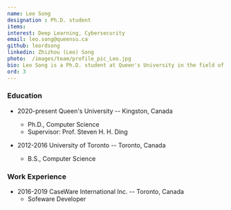 ```yaml
---
name: Leo Song
designation : Ph.D. student
items:
interest: Deep Learning, Cybersecurity
email: leo.song@queensu.ca
github: leordsong
linkedin: Zhizhou (Leo) Song
photo:  /images/team/profile_pic_Leo.jpg
bio: Leo Song is a Ph.D. student at Queen's University in the field of deep learning and Cybersecurity. He is seeking for innovative ideas and learning cutting-edege technologies.
ord: 3
---
```


### Education
- 2020-present Queen's University -- Kingston, Canada
  - Ph.D., Computer Science
  - Supervisor: Prof. Steven H. H. Ding

- 2012-2016 University of Toronto -- Toronto, Canada
  - B.S., Computer Science


### Work Experience
- 2016-2019 CaseWare International Inc. -- Toronto, Canada
  - Sofeware Developer

